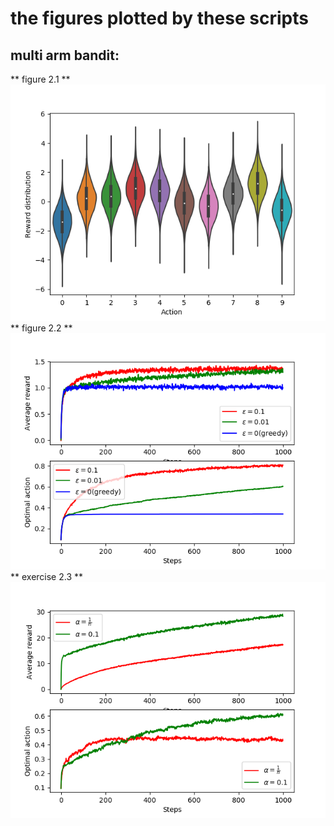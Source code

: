 # the figures plotted by these scripts
## multi arm bandit:
** figure 2.1 **
![figure 2.1](./figure/f2-1.png)
** figure 2.2 **
![figure 2.2](./figure/f2-2.png)
** exercise 2.3 **
![exercise 2.3](./figure/e2-3.png)
